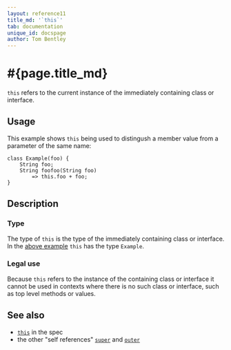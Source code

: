 ```yaml
---
layout: reference11
title_md: '`this`'
tab: documentation
unique_id: docspage
author: Tom Bentley
---
```


# #{page.title_md}

`this` refers to the current instance of the immediately containing class or interface.

## Usage 

This example shows `this` being used to distingush a member value from a 
parameter of the same name:

    class Example(foo) {
        String foo;
        String foofoo(String foo) 
            => this.foo + foo;
    }

## Description

### Type

The type of `this` is the type of the immediately containing class or interface. 
In the [above example](#usage) `this` has the type `Example`.

### Legal use

Because `this` refers to the instance of the containing class or interface
it cannot be used in contexts where there is no such class or interface, 
such as top level methods or values.

## See also

* [`this`](#{site.urls.spec_current}#this) in the spec
* the other "self references" [`super`](../super) and [`outer`](../super)
